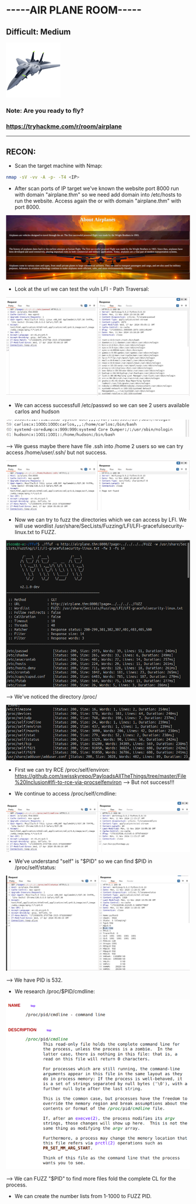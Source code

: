 # -----AIR PLANE ROOM----- #
## Difficult: Medium

   ![alt text](image.png)

### Note: Are you ready to fly?

### https://tryhackme.com/r/room/airplane

--------------------------------------------
## RECON: ##

+ Scan the target machine with Nmap:

```bash
nmap -sV -vv -A -p- -T4 <IP>

```

+ After scan ports of IP target we've known the website port 8000 run with domain "airplane.thm" so we need add domain into /etc/hosts to run the website. Access again the <IP> or with domain "airplane.thm" with port 8000. 

![alt text](image-1.png)

+ Look at the url we can test the vuln LFI - Path Traversal:

![alt text](image-2.png)

+ We can access successfull /etc/passwd so we can see 2 users available carlos and hudson

![alt text](image-3.png)

--> We guess maybe there have file .ssh into /home 2 users so we can try access /home/user/.ssh/ but not success.

![alt text](image-4.png)

+ Now we can try to fuzz the directories which we can access by LFI. We will use wordlist /usr/share/SecLists/Fuzzing/LFI/LFI-gracefulsecurity-linux.txt to FUZZ.

![alt text](image-5.png)

--> We've noticed the directory /proc/

![alt text](image-6.png)

+ First we can try RCE /proc/self/environ:
https://github.com/swisskyrepo/PayloadsAllTheThings/tree/master/File%20Inclusion#lfi-to-rce-via-procselfenviron
  --> But not success!!!

+ We continue to access /proc/self/cmdline:

![alt text](image-7.png)

+ We've understand "self" is "$PID" so we can find $PID in /proc/self/status:

![alt text](image-8.png)

--> We have PID is 532.

+ We research /proc/$PID/cmdline:

![alt text](image-9.png)

--> We can FUZZ "$PID" to find more files fold the complete CL for the process.

+ We can create the number lists from 1-1000 to FUZZ PID.






